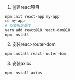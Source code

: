 1. 创建react项目
```bash
npm init react-app my-app
cd my-app
# 安装指定版本
yarn add react@18 react-dom@18
npm install 
```
2. 安装react-router-dom
```bash
npm install react-router-dom
```
3. 安装axios
```bash
npm install axios
```
